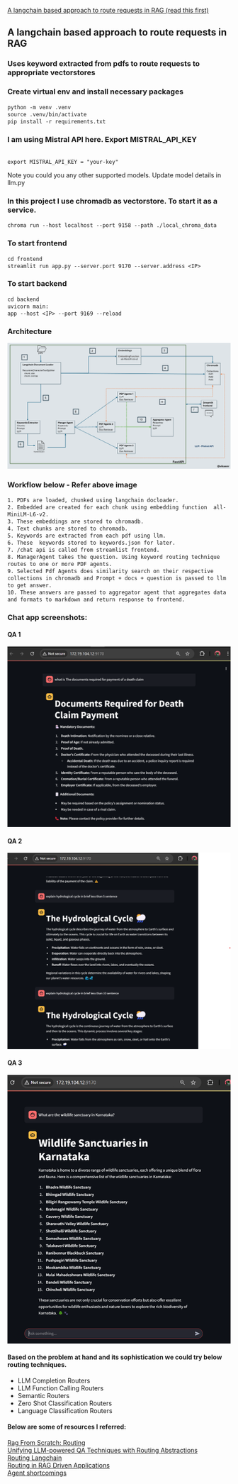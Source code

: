 
 [A langchain based approach to route requests in RAG (read this first)](#starquickly-download-multiple-extensions)



## A langchain based approach to route requests in RAG
### Uses keyword extracted from pdfs to route requests to appropriate vectorstores


### Create virtual env and install necessary packages
```
python -m venv .venv
source .venv/bin/activate
pip install -r requirements.txt
```
### I am using Mistral API here. Export MISTRAL_API_KEY

```

export MISTRAL_API_KEY = "your-key"

```
Note you could you any other supported models. Update model details in llm.py

### In this project I use chromadb as vectorstore. To start it as a service.

```
chroma run --host localhost --port 9158 --path ./local_chroma_data
```

### To start frontend 

```
cd frontend
streamlit run app.py --server.port 9170 --server.address <IP>
```

### To start backend

```
cd backend
uvicorn main:
app --host <IP> --port 9169 --reload
```

### Architecture

![Architecture](static/arch.png)

### Workflow below -  Refer above image

```
1. PDFs are loaded, chunked using langchain docloader.
2. Embedded are created for each chunk using embedding function  all-MiniLM-L6-v2.
3. These embeddings are stored to chromadb.
4. Text chunks are stored to chromadb.
5. Keywords are extracted from each pdf using llm.
6. These  keywords stored to keywords.json for later.
7. /chat api is called from streamlist frontend.
8. ManagerAgent takes the question. Using keyword routing technique routes to one or more PDF agents.
9. Selected Pdf Agents does similarity search on their respective collections in chromadb and Prompt + docs + question is passed to llm to get answer.
10. These answers are passed to aggregator agent that aggregates data and formats to markdown and return response to frontend.
```

### Chat app screenshots:
#### QA 1

![frontend](static/chat1.png)


#### QA 2

![frontend](static/chat2.png)


#### QA 3

![frontend](static/chat3.png)



#### Based on the problem at hand and its sophistication we could try below routing techniques.

- LLM Completion Routers
- LLM Function Calling Routers
- Semantic Routers
- Zero Shot Classification Routers
- Language Classification Routers

#### Below are some of resources I referred:

[Rag From Scratch: Routing](https://github.com/langchain-ai/rag-from-scratch/blob/main/rag_from_scratch_10_and_11.ipynb) \
[Unifying LLM-powered QA Techniques with Routing Abstractions](https://medium.com/better-programming/unifying-llm-powered-qa-techniques-with-routing-abstractions-438e2499a0d0) \
[Routing Langchain](https://www.youtube.com/watch?v=pfpIndq7Fi8&list=WL&index=55)\
[Routing in RAG Driven Applications](https://towardsdatascience.com/routing-in-rag-driven-applications-a685460a7220/) \
[Agent shortcomings](https://www.youtube.com/watch?v=KY8n96Erp5Q&t=592s)




